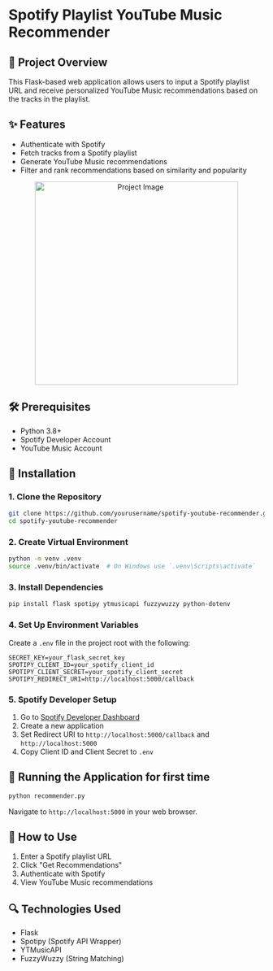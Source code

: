 # Spotify Playlist YouTube Music Recommender

## 📌 Project Overview

This Flask-based web application allows users to input a Spotify playlist URL and receive personalized YouTube Music recommendations based on the tracks in the playlist.

## ✨ Features

- Authenticate with Spotify
- Fetch tracks from a Spotify playlist
- Generate YouTube Music recommendations
- Filter and rank recommendations based on similarity and popularity

<div align="center">
  <img src="https://github.com/user-attachments/assets/03aa3e17-6326-4f1d-a068-c386773afd1a" alt="Project Image" width="400"/>
</div>

## 🛠 Prerequisites

- Python 3.8+
- Spotify Developer Account
- YouTube Music Account

## 🔧 Installation

### 1. Clone the Repository
```bash
git clone https://github.com/yourusername/spotify-youtube-recommender.git
cd spotify-youtube-recommender
```

### 2. Create Virtual Environment
```bash
python -m venv .venv
source .venv/bin/activate  # On Windows use `.venv\Scripts\activate`
```

### 3. Install Dependencies
```bash
pip install flask spotipy ytmusicapi fuzzywuzzy python-dotenv
```

### 4. Set Up Environment Variables
Create a `.env` file in the project root with the following:
```
SECRET_KEY=your_flask_secret_key
SPOTIPY_CLIENT_ID=your_spotify_client_id
SPOTIPY_CLIENT_SECRET=your_spotify_client_secret
SPOTIPY_REDIRECT_URI=http://localhost:5000/callback
```

### 5. Spotify Developer Setup
1. Go to [Spotify Developer Dashboard](https://developer.spotify.com/dashboard/)
2. Create a new application
3. Set Redirect URI to `http://localhost:5000/callback` and `http://localhost:5000`
4. Copy Client ID and Client Secret to `.env`

## 🚀 Running the Application for first time

```bash
python recommender.py
```

Navigate to `http://localhost:5000` in your web browser.

## 📝 How to Use

1. Enter a Spotify playlist URL
2. Click "Get Recommendations"
3. Authenticate with Spotify
4. View YouTube Music recommendations

## 🔍 Technologies Used

- Flask
- Spotipy (Spotify API Wrapper)
- YTMusicAPI
- FuzzyWuzzy (String Matching)




